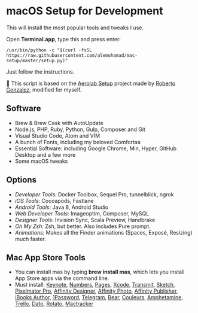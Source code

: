 # macOS Setup for Development

This will install the most popular tools and tweaks I use.

Open **Terminal.app**, type this and press enter:

```
/usr/bin/python -c "$(curl -fsSL https://raw.githubusercontent.com/alemohamad/mac-setup/master/setup.py)"
```

Just follow the instructions.

🙌 This script is based on the [Aerolab Setup](https://github.com/Aerolab/setup) project made by [Roberto Gonzalez](https://github.com/RobertoGonzalez), modified for myself.

## Software

* Brew & Brew Cask with AutoUpdate
* Node.js, PHP, Ruby, Python, Gulp, Composer and Git
* Visual Studio Code, Atom and VIM
* A bunch of Fonts, including my beloved Comfortaa
* Essential Software: including Google Chrome, Min, Hyper, GitHub Desktop and a few more
* Some macOS tweaks

## Options

* *Developer Tools:* Docker Toolbox, Sequel Pro, tunnelblick, ngrok
* *iOS Tools:* Cocoapods, Fastlane
* *Android Tools:* Java 8, Android Studio
* *Web Developer Tools:* Imageoptim, Composer, MySQL
* *Designer Tools:* Invision Sync, Scala Preview, Handbrake
* *Oh My Zsh:* Zsh, but better. Also includes Pure prompt.
* *Animations:* Makes all the Finder animations (Spaces, Exposé, Resizing) much faster.

## Mac App Store Tools

* You can install mas by typing **brew install mas**, which lets you install App Store apps via the command line.
* Must install: [Keynote](https://apps.apple.com/en/app/keynote/id409183694), [Numbers](https://apps.apple.com/app/numbers/id409203825), [Pages](https://apps.apple.com/app/pages/id409201541), [Xcode](https://apps.apple.com/app/xcode/id497799835), [Transmit](https://apps.apple.com/app/transmit-5/id1436522307), [Sketch](https://www.sketch.com/), [Pixelmator Pro](https://apps.apple.com/app/pixelmator-pro/id1289583905), [Affinity Designer](https://apps.apple.com/app/affinity-designer/id824171161), [Affinity Photo](https://apps.apple.com/app/affinity-photo/id824183456), [Affinity Publisher](https://apps.apple.com/app/affinity-publisher/id881418622), [iBooks Author](https://apps.apple.com/app/ibooks-author/id490152466), [1Password](https://apps.apple.com/app/1password-7-password-manager/id1333542190), [Telegram](https://apps.apple.com/app/telegram-desktop/id946399090), [Bear](https://apps.apple.com/app/bear/id1091189122), [Couleurs](https://couleursapp.com), [Amphetamine](https://apps.apple.com/app/amphetamine/id937984704), [Trello](https://apps.apple.com/app/trello/id1278508951), [Dato](https://apps.apple.com/app/dato/id1470584107), [Rotato](https://www.rotato.xyz), [Mactracker](https://apps.apple.com/app/mactracker/id430255202)
